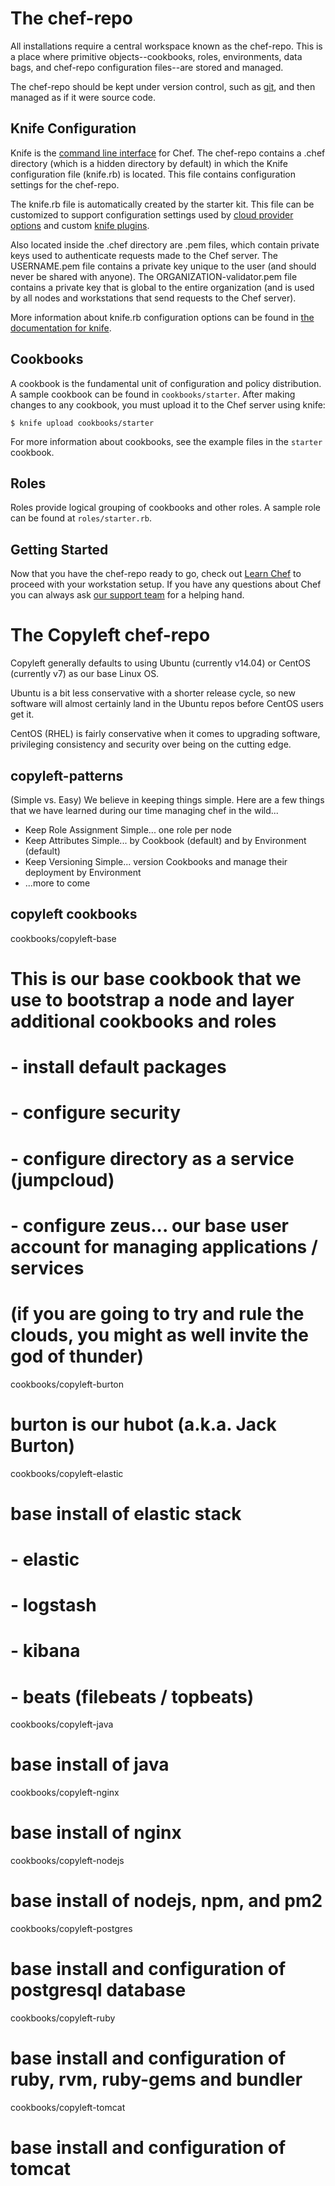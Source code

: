 The chef-repo
===============
All installations require a central workspace known as the chef-repo. This is a place where primitive objects--cookbooks, roles, environments, data bags, and chef-repo configuration files--are stored and managed.

The chef-repo should be kept under version control, such as [git](http://git-scm.org), and then managed as if it were source code.

Knife Configuration
-------------------
Knife is the [command line interface](https://docs.chef.io/knife.html) for Chef. The chef-repo contains a .chef directory (which is a hidden directory by default) in which the Knife configuration file (knife.rb) is located. This file contains configuration settings for the chef-repo.

The knife.rb file is automatically created by the starter kit. This file can be customized to support configuration settings used by [cloud provider options](https://docs.chef.io/plugin_knife.html) and custom [knife plugins](https://docs.chef.io/plugin_knife_custom.html).

Also located inside the .chef directory are .pem files, which contain private keys used to authenticate requests made to the Chef server. The USERNAME.pem file contains a private key unique to the user (and should never be shared with anyone). The ORGANIZATION-validator.pem file contains a private key that is global to the entire organization (and is used by all nodes and workstations that send requests to the Chef server).

More information about knife.rb configuration options can be found in [the documentation for knife](https://docs.chef.io/config_rb_knife.html).

Cookbooks
---------
A cookbook is the fundamental unit of configuration and policy distribution. A sample cookbook can be found in `cookbooks/starter`. After making changes to any cookbook, you must upload it to the Chef server using knife:

    $ knife upload cookbooks/starter

For more information about cookbooks, see the example files in the `starter` cookbook.

Roles
-----
Roles provide logical grouping of cookbooks and other roles. A sample role can be found at `roles/starter.rb`.

Getting Started
-------------------------
Now that you have the chef-repo ready to go, check out [Learn Chef](https://learn.chef.io/) to proceed with your workstation setup. If you have any questions about Chef you can always ask [our support team](https://www.chef.io/support/) for a helping hand.


The Copyleft chef-repo
=======================

Copyleft generally defaults to using Ubuntu (currently v14.04) or CentOS (currently v7) as our base Linux OS.

Ubuntu is a bit less conservative with a shorter release cycle, so new software will almost certainly land in the Ubuntu repos before CentOS users get it.

CentOS (RHEL) is fairly conservative when it comes to upgrading software, privileging consistency and security over being on the cutting edge.

copyleft-patterns
-----------------------
(Simple vs. Easy)
We believe in keeping things simple.
Here are a few things that we have learned during our time managing chef in the wild...

- Keep Role Assignment Simple... one role per node
- Keep Attributes Simple... by Cookbook (default) and by Environment (default)
- Keep Versioning Simple... version Cookbooks and manage their deployment by Environment
- ...more to come


copyleft cookbooks
-----------------------

  cookbooks/copyleft-base
  # This is our base cookbook that we use to bootstrap a node and layer additional cookbooks and roles
  # - install default packages
  # - configure security
  # - configure directory as a service (jumpcloud)
  # - configure zeus... our base user account for managing applications / services
  #   (if you are going to try and rule the clouds, you might as well invite the god of thunder)

  cookbooks/copyleft-burton
  # burton is our hubot (a.k.a. Jack Burton)

  cookbooks/copyleft-elastic
  # base install of elastic stack
  # - elastic
  # - logstash
  # - kibana
  # - beats (filebeats / topbeats)

  cookbooks/copyleft-java     
  # base install of java

  cookbooks/copyleft-nginx
  # base install of nginx

  cookbooks/copyleft-nodejs
  # base install of nodejs, npm, and pm2

  cookbooks/copyleft-postgres
  # base install and configuration of postgresql database

  cookbooks/copyleft-ruby
  # base install and configuration of ruby, rvm, ruby-gems and bundler

  cookbooks/copyleft-tomcat
  # base install and configuration of tomcat
